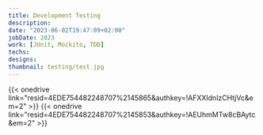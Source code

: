 ```yaml
---
title: Development Testing
description:	
date: "2023-06-02T19:47:09+02:00"
jobDate: 2023
work: [JUnit, Mockito, TDD]
techs: 
designs: 
thumbnail: testing/test.jpg
---
```

{{< onedrive link="resid=4EDE754482248707%2145865&authkey=!AFXXIdnlzCHtjVc&em=2" >}}
{{< onedrive link="resid=4EDE754482248707%2145853&authkey=!AEUhmMTw8cBAytc&em=2" >}}